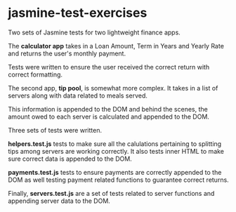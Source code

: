 # jasmine-test-exercises
Two sets of Jasmine tests for two lightweight finance apps. 

The __calculator app__ takes in a Loan Amount, Term in Years and Yearly Rate and returns the user's monthly payment.

Tests were written to ensure the user received the correct return with correct formatting.


The second app, __tip pool__, is somewhat more complex. It takes in a list of servers along with data related to meals served.

This information is appended to the DOM and behind the scenes, the amount owed to each server is calculated and appended to the DOM.

Three sets of tests were written. 

**helpers.test.js** tests to make sure all the calulations pertaining to splitting tips among servers are working correctly. It also tests inner HTML to make sure correct data is appended to the DOM.

**payments.test.js** tests to ensure payments are correctly appended to the DOM as well testing payment related functions to guarantee correct returns.

Finally, **servers.test.js** are a set of tests related to server functions and appending server data to the DOM.
